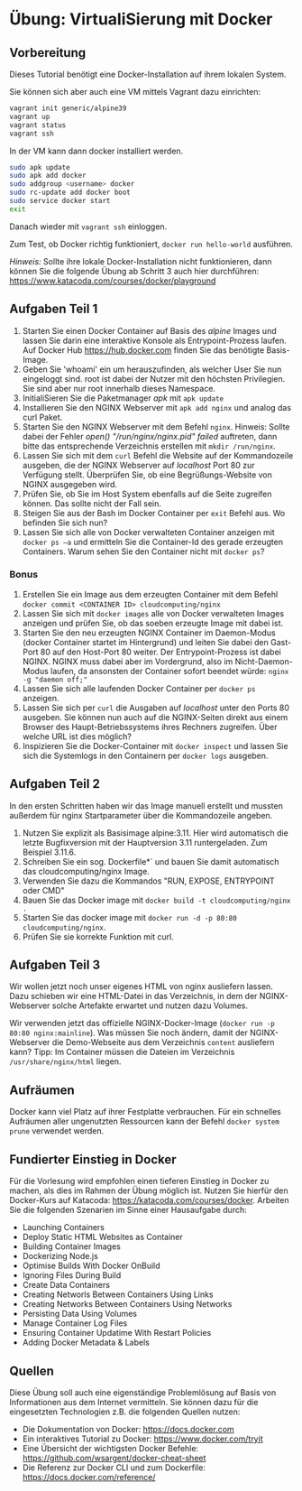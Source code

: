 # Übung: VirtualiSierung mit Docker

## Vorbereitung

Dieses Tutorial benötigt eine Docker-Installation auf ihrem lokalen System. 

Sie können sich aber auch eine VM mittels Vagrant dazu einrichten:

```bash
vagrant init generic/alpine39
vagrant up
vagrant status
vagrant ssh
```
In der VM kann dann docker installiert werden.

```bash
sudo apk update
sudo apk add docker
sudo addgroup <username> docker
sudo rc-update add docker boot
sudo service docker start
exit
```
Danach wieder mit `vagrant ssh` einloggen. 

Zum Test, ob Docker richtig funktioniert, `docker run hello-world` ausführen. 

*Hinweis:* Sollte ihre lokale Docker-Installation nicht funktionieren, dann können Sie die folgende Übung ab Schritt 3 auch hier durchführen: https://www.katacoda.com/courses/docker/playground

## Aufgaben Teil 1

1. Starten Sie einen Docker Container auf Basis des *alpine* Images und lassen Sie darin eine interaktive Konsole als Entrypoint-Prozess laufen. Auf Docker Hub https://hub.docker.com finden Sie das benötigte Basis-Image.
2. Geben Sie 'whoami' ein um herauszufinden, als welcher User Sie nun eingeloggt sind. root ist dabei der Nutzer mit den höchsten Privilegien. Sie sind aber nur root innerhalb dieses Namespace.
3. InitialiSieren Sie die Paketmanager *apk* mit `apk update`
4. Installieren Sie den NGINX Webserver mit `apk add nginx` und analog das curl Paket.
5. Starten Sie den NGINX Webserver mit dem Befehl `nginx`. Hinweis: Sollte dabei der Fehler _open() "/run/nginx/nginx.pid" failed_ auftreten, dann bitte das entsprechende Verzeichnis erstellen mit `mkdir /run/nginx`. 
6. Lassen Sie sich mit dem `curl` Befehl die Website auf der Kommandozeile ausgeben, die der NGINX Webserver auf *localhost* Port 80 zur Verfügung stellt. Überprüfen Sie, ob eine Begrüßungs-Website von NGINX ausgegeben wird.
7. Prüfen Sie, ob Sie im Host System ebenfalls auf die Seite zugreifen können. Das sollte nicht der Fall sein.
8. Steigen Sie aus der Bash im Docker Container per `exit` Befehl aus. Wo befinden Sie sich nun?
9. Lassen Sie sich alle von Docker verwalteten Container anzeigen mit `docker ps –a` und ermitteln Sie die Container-Id des gerade erzeugten Containers. Warum sehen Sie den Container nicht mit `docker ps`?

### Bonus

1. Erstellen Sie ein Image aus dem erzeugten Container mit dem Befehl `docker commit <CONTAINER ID> cloudcomputing/nginx`
2. Lassen Sie sich mit `docker images` alle von Docker verwalteten Images anzeigen und prüfen Sie, ob das soeben erzeugte Image mit dabei ist.
3. Starten Sie den neu erzeugten NGINX Container im Daemon-Modus (docker Container startet im Hintergrund) und leiten Sie dabei den Gast-Port 80 auf den Host-Port 80 weiter. Der Entrypoint-Prozess ist dabei NGINX. NGINX muss dabei aber im Vordergrund, also im Nicht-Daemon-Modus laufen, da ansonsten der Container sofort beendet würde: `nginx -g "daemon off;"`
4. Lassen Sie sich alle laufenden Docker Container per `docker ps` anzeigen. 
5. Lassen Sie sich per `curl` die Ausgaben auf *localhost* unter den Ports 80 ausgeben. Sie können nun auch auf die NGINX-Seiten direkt aus einem Browser des Haupt-Betriebssystems ihres Rechners zugreifen. Über welche URL ist dies möglich? 
6. Inspizieren Sie die Docker-Container mit `docker inspect` und lassen Sie sich die Systemlogs in den Containern per `docker logs` ausgeben.

## Aufgaben Teil 2

In den ersten Schritten haben wir das Image manuell erstellt und mussten außerdem für nginx Startparameter über die Kommandozeile angeben. 

1. Nutzen Sie explizit als Basisimage alpine:3.11. Hier wird automatisch die letzte Bugfixversion mit der Hauptversion 3.11 runtergeladen. Zum Beispiel 3.11.6.
2. Schreiben Sie ein sog. Dockerfile*` und bauen Sie damit automatisch das cloudcomputing/nginx Image.
3. Verwenden Sie dazu die Kommandos "RUN, EXPOSE, ENTRYPOINT oder CMD"
4. Bauen Sie das Docker image mit `docker build -t cloudcomputing/nginx .` 
5. Starten Sie das docker image mit `docker run -d -p 80:80 cloudcomputing/nginx`.
6. Prüfen Sie sie korrekte Funktion mit curl.

## Aufgaben Teil 3

Wir wollen jetzt noch unser eigenes HTML von nginx ausliefern lassen. Dazu schieben wir eine HTML-Datei in das Verzeichnis, in dem der NGINX-Webserver solche Artefakte erwartet und nutzen dazu Volumes.

Wir verwenden jetzt das offizielle NGINX-Docker-Image (`docker run -p 80:80 nginx:mainline`). 
Was müssen Sie noch ändern, damit der NGINX-Webserver die Demo-Webseite aus dem Verzeichnis `content` ausliefern kann?
Tipp: Im Container müssen die Dateien im Verzeichnis `/usr/share/nginx/html` liegen.

## Aufräumen

Docker kann viel Platz auf ihrer Festplatte verbrauchen. Für ein schnelles Aufräumen aller ungenutzten Ressourcen kann der Befehl `docker system prune` verwendet werden.

## Fundierter Einstieg in Docker

Für die Vorlesung wird empfohlen einen tieferen Einstieg in Docker zu machen, als dies im Rahmen der Übung möglich ist. Nutzen Sie hierfür den Docker-Kurs auf Katacoda: https://katacoda.com/courses/docker. Arbeiten Sie die folgenden Szenarien im Sinne einer Hausaufgabe durch:
 * Launching Containers
 * Deploy Static HTML Websites as Container
 * Building Container Images
 * Dockerizing Node.js
 * Optimise Builds With Docker OnBuild
 * Ignoring Files During Build
 * Create Data Containers
 * Creating Networls Between Containers Using Links
 * Creating Networks Between Containers Using Networks
 * Persisting Data Using Volumes
 * Manage Container Log Files
 * Ensuring Container Updatime With Restart Policies
 * Adding Docker Metadata & Labels

## Quellen

Diese Übung soll auch eine eigenständige Problemlösung auf Basis von Informationen aus dem Internet vermitteln. Sie können dazu für die eingesetzten Technologien z.B. die folgenden Quellen nutzen:
* Die Dokumentation von Docker: https://docs.docker.com
* Ein interaktives Tutorial zu Docker: https://www.docker.com/tryit
* Eine Übersicht der wichtigsten Docker Befehle: https://github.com/wsargent/docker-cheat-sheet
* Die Referenz zur Docker CLI und zum Dockerfile: https://docs.docker.com/reference/
